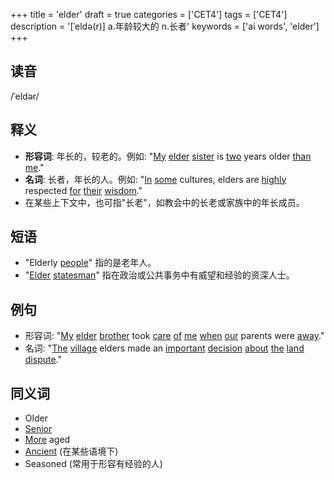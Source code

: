 +++
title = 'elder'
draft = true
categories = ['CET4']
tags = ['CET4']
description = '[ˈeldə(r)] a.年龄较大的 n.长者'
keywords = ['ai words', 'elder']
+++

## 读音
/ˈeldər/

## 释义
- **形容词**: 年长的，较老的。例如: "[My](/zh/post/my/) [elder](/zh/post/elder/) [sister](/zh/post/sister/) is [two](/zh/post/two/) years older [than](/zh/post/than/) [me](/zh/post/me/)."
- **名词**: 长者，年长的人。例如: "[In](/zh/post/in/) [some](/zh/post/some/) cultures, elders are [highly](/zh/post/highly/) respected [for](/zh/post/for/) [their](/zh/post/their/) [wisdom](/zh/post/wisdom/)."
- 在某些上下文中，也可指"长老"，如教会中的长老或家族中的年长成员。

## 短语
- "Elderly [people](/zh/post/people/)" 指的是老年人。
- "[Elder](/zh/post/elder/) [statesman](/zh/post/statesman/)" 指在政治或公共事务中有威望和经验的资深人士。

## 例句
- 形容词: "[My](/zh/post/my/) [elder](/zh/post/elder/) [brother](/zh/post/brother/) took [care](/zh/post/care/) [of](/zh/post/of/) [me](/zh/post/me/) [when](/zh/post/when/) [our](/zh/post/our/) parents were [away](/zh/post/away/)."
- 名词: "[The](/zh/post/the/) [village](/zh/post/village/) elders made an [important](/zh/post/important/) [decision](/zh/post/decision/) [about](/zh/post/about/) [the](/zh/post/the/) [land](/zh/post/land/) [dispute](/zh/post/dispute/)."

## 同义词
- Older
- [Senior](/zh/post/senior/)
- [More](/zh/post/more/) aged
- [Ancient](/zh/post/ancient/) (在某些语境下)
- Seasoned (常用于形容有经验的人)
